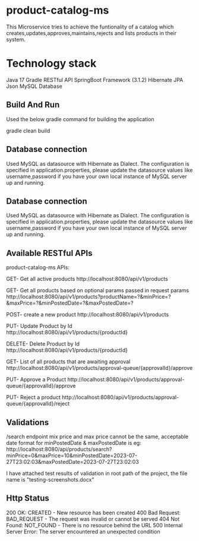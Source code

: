 # product-catalog-ms
This Microservice tries to achieve the funtionality of a catalog which creates,updates,approves,maintains,rejects and lists products in their system. 

# Technology stack

Java 17
Gradle 
RESTful API
SpringBoot Framework (3.1.2)
Hibernate
JPA
Json
MySQL Database
 
## Build And Run

Used the below gradle command for building the application

gradle clean build


## Database connection

Used MySQL as datasource with Hibernate as Dialect.
The configuration is specified in application.properties,
please update the datasource values like username,password
if you have your own local instance of MySQL server up and running.
 
## Database connection

Used MySQL as datasource with Hibernate as Dialect.
The configuration is specified in application.properties,
please update the datasource values like username,password
if you have your own local instance of MySQL server up and running.

## Available RESTful APIs


product-catalog-ms APIs:

GET- Get all active products
http://localhost:8080/api/v1/products

GET- Get all products based on optional params passed in request params
http://localhost:8080/api/v1/products?productName=?&minPrice=?&maxPrice=?&minPostedDate=?&maxPostedDate=?

POST- create a new product
http://localhost:8080/api/v1/products

PUT- Update Product by Id
http://localhost:8080/api/v1/products/{productId}

DELETE- Delete Product by Id
http://localhost:8080/api/v1/products/{productId}

GET- List of all products that are awaiting approval
http://localhost:8080/api/v1/products/approval-queue/{approvalId}/approve

PUT- Approve a Product
http://localhost:8080/api/v1/products/approval-queue/{approvalId}/approve

PUT- Reject a product
http://localhost:8080/api/v1/products/approval-queue/{approvalId}/reject


## Validations
/search endpoint
  mix price and max price cannot be the same,
  acceptable date format for minPostedDate & maxPostedDate is
  eg: http://localhost:8080/api/products/search?minPrice=0&maxPrice=10&minPostedDate=2023-07-27T23:02:03&maxPostedDate=2023-07-27T23:02:03

I have attached test results of validation in root path of the project, the file name is "testing-screenshots.docx"



## Http Status


200 OK: CREATED - New resource has been created
400 Bad Request: BAD_REQUEST - The request was invalid or cannot be served
404 Not Found: NOT_FOUND - There is no resource behind the URL
500 Internal Server Error: The server encountered an unexpected condition
 

